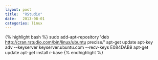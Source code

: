 ```yaml
---
layout: post
title:  "RStudio"
date:   2013-08-01
categories: linux
---
```

{% highlight bash %}
sudo add-apt-repository 'deb http://cran.rstudio.com/bin/linux/ubuntu precise/'
apt-get update
apt-key adv --keyserver keyserver.ubuntu.com --recv-keys E084DAB9
apt-get update
apt-get install r-base
{% endhighlight %}

